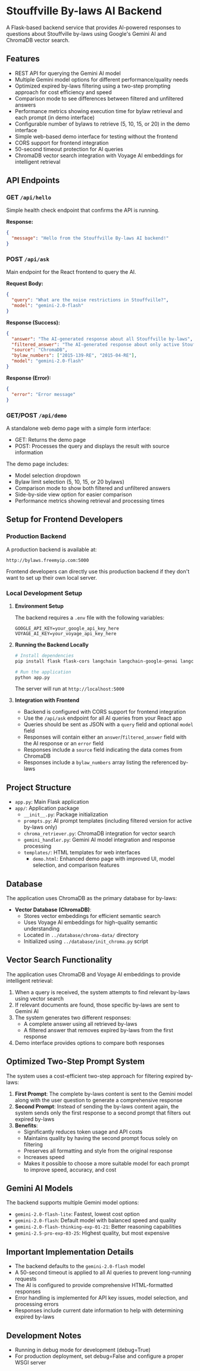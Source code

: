 # Stouffville By-laws AI Backend

A Flask-based backend service that provides AI-powered responses to questions about Stouffville by-laws using Google's Gemini AI and ChromaDB vector search.

## Features

- REST API for querying the Gemini AI model
- Multiple Gemini model options for different performance/quality needs
- Optimized expired by-laws filtering using a two-step prompting approach for cost efficiency and speed
- Comparison mode to see differences between filtered and unfiltered answers
- Performance metrics showing execution time for bylaw retrieval and each prompt (in demo interface)
- Configurable number of bylaws to retrieve (5, 10, 15, or 20) in the demo interface
- Simple web-based demo interface for testing without the frontend
- CORS support for frontend integration
- 50-second timeout protection for AI queries
- ChromaDB vector search integration with Voyage AI embeddings for intelligent retrieval

## API Endpoints

### GET `/api/hello`

Simple health check endpoint that confirms the API is running.

**Response:**
```json
{
  "message": "Hello from the Stouffville By-laws AI backend!"
}
```

### POST `/api/ask`

Main endpoint for the React frontend to query the AI.

**Request Body:**
```json
{
  "query": "What are the noise restrictions in Stouffville?",
  "model": "gemini-2.0-flash"
}
```

**Response (Success):**
```json
{
  "answer": "The AI-generated response about all Stouffville by-laws",
  "filtered_answer": "The AI-generated response about only active Stouffville by-laws",
  "source": "ChromaDB",
  "bylaw_numbers": ["2015-139-RE", "2015-04-RE"],
  "model": "gemini-2.0-flash"
}
```

**Response (Error):**
```json
{
  "error": "Error message"
}
```

### GET/POST `/api/demo`

A standalone web demo page with a simple form interface:
- GET: Returns the demo page
- POST: Processes the query and displays the result with source information

The demo page includes:
- Model selection dropdown
- Bylaw limit selection (5, 10, 15, or 20 bylaws)
- Comparison mode to show both filtered and unfiltered answers
- Side-by-side view option for easier comparison
- Performance metrics showing retrieval and processing times

## Setup for Frontend Developers

### Production Backend

A production backend is available at:
```
http://bylaws.freemyip.com:5000
```

Frontend developers can directly use this production backend if they don't want to set up their own local server.

### Local Development Setup

1. **Environment Setup**

   The backend requires a `.env` file with the following variables:
   ```
   GOOGLE_API_KEY=your_google_api_key_here
   VOYAGE_AI_KEY=your_voyage_api_key_here
   ```

2. **Running the Backend Locally**

   ```bash
   # Install dependencies
   pip install flask flask-cors langchain langchain-google-genai langchain-chroma langchain-voyageai chromadb python-dotenv

   # Run the application
   python app.py
   ```

   The server will run at `http://localhost:5000`

3. **Integration with Frontend**

   - Backend is configured with CORS support for frontend integration
   - Use the `/api/ask` endpoint for all AI queries from your React app
   - Queries should be sent as JSON with a `query` field and optional `model` field
   - Responses will contain either an `answer`/`filtered_answer` field with the AI response or an `error` field
   - Responses include a `source` field indicating the data comes from ChromaDB
   - Responses include a `bylaw_numbers` array listing the referenced by-laws

## Project Structure

- `app.py`: Main Flask application
- `app/`: Application package
  - `__init__.py`: Package initialization
  - `prompts.py`: AI prompt templates (including filtered version for active by-laws only)
  - `chroma_retriever.py`: ChromaDB integration for vector search
  - `gemini_handler.py`: Gemini AI model integration and response processing
  - `templates/`: HTML templates for web interfaces
    - `demo.html`: Enhanced demo page with improved UI, model selection, and comparison features

## Database

The application uses ChromaDB as the primary database for by-laws:

- **Vector Database (ChromaDB)**:
   - Stores vector embeddings for efficient semantic search
   - Uses Voyage AI embeddings for high-quality semantic understanding
   - Located in `../database/chroma-data/` directory
   - Initialized using `../database/init_chroma.py` script

## Vector Search Functionality

The application uses ChromaDB and Voyage AI embeddings to provide intelligent retrieval:

1. When a query is received, the system attempts to find relevant by-laws using vector search
2. If relevant documents are found, those specific by-laws are sent to Gemini AI
3. The system generates two different responses:
   - A complete answer using all retrieved by-laws
   - A filtered answer that removes expired by-laws from the first response
4. Demo interface provides options to compare both responses

## Optimized Two-Step Prompt System

The system uses a cost-efficient two-step approach for filtering expired by-laws:

1. **First Prompt**: The complete by-laws content is sent to the Gemini model along with the user question to generate a comprehensive response
2. **Second Prompt**: Instead of sending the by-laws content again, the system sends only the first response to a second prompt that filters out expired by-laws
3. **Benefits**:
   - Significantly reduces token usage and API costs
   - Maintains quality by having the second prompt focus solely on filtering
   - Preserves all formatting and style from the original response
   - Increases speed
   - Makes it possible to choose a more suitable model for each prompt to improve speed, accuracy, and cost

## Gemini AI Models

The backend supports multiple Gemini model options:

- `gemini-2.0-flash-lite`: Fastest, lowest cost option
- `gemini-2.0-flash`: Default model with balanced speed and quality
- `gemini-2.0-flash-thinking-exp-01-21`: Better reasoning capabilities
- `gemini-2.5-pro-exp-03-25`: Highest quality, but most expensive

## Important Implementation Details

- The backend defaults to the `gemini-2.0-flash` model
- A 50-second timeout is applied to all AI queries to prevent long-running requests
- The AI is configured to provide comprehensive HTML-formatted responses 
- Error handling is implemented for API key issues, model selection, and processing errors
- Responses include current date information to help with determining expired by-laws

## Development Notes

- Running in debug mode for development (debug=True)
- For production deployment, set debug=False and configure a proper WSGI server 